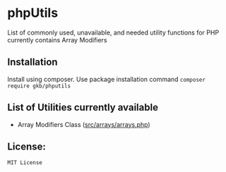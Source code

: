 # phpUtils
List of commonly used, unavailable, and needed utility functions for PHP currently contains Array Modifiers 

## Installation

Install using composer. Use package installation command `composer require gkb/phputils`

## List of Utilities currently available

- Array Modifiers Class ([src/arrays/arrays.php](https://github.com/ganeshkbhat/phpUtils/blob/master/src/arrays/arrays.php "Arrays Class source file link"))


## License: 
    MIT License